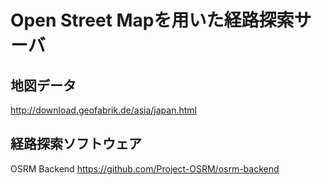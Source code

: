 # Open Street Mapを用いた経路探索サーバ

## 地図データ

http://download.geofabrik.de/asia/japan.html

## 経路探索ソフトウェア

OSRM Backend
https://github.com/Project-OSRM/osrm-backend

